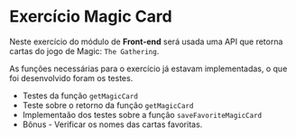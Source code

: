 # Exercício Magic Card

Neste exercício do módulo de **Front-end** será usada uma API que retorna cartas do jogo de Magic: `The Gathering`.

As funções necessárias para o exercício já estavam implementadas, o que foi desenvolvido foram os testes.

- Testes da função `getMagicCard`
- Teste sobre o retorno da função `getMagicCard`
- Implementaão dos testes sobre a função `saveFavoriteMagicCard`
- Bônus - Verificar os nomes das cartas favoritas.
